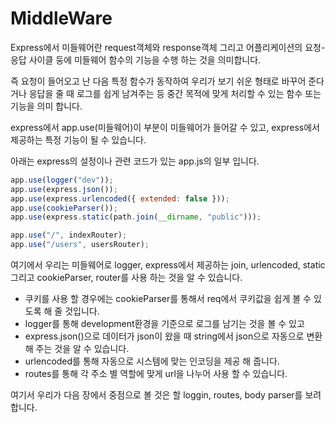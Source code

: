 # MiddleWare

Express에서 미들웨어란 request객체와 response객체 그리고 어플리케이션의 요청-응답 사이클 둥에 미들웨어 함수의 기능을 수행 하는 것을 의미합니다.

즉 요청이 들어오고 난 다음 특정 함수가 동작하여 우리가 보기 쉬운 형태로 바꾸어 준다거나 응답을 줄 때 로그를 쉽게 남겨주는 등 중간 목적에 맞게 처리할 수 있는 함수 또는 기능을 의미 합니다.

express에서 app.use(미들웨어)이 부분이 미들웨어가 들어갈 수 있고, express에서 제공하는 특정 기능이 될 수 있습니다.

아래는 express의 설정이나 관련 코드가 있는 app.js의 일부 입니다.

```javascript
app.use(logger("dev"));
app.use(express.json());
app.use(express.urlencoded({ extended: false }));
app.use(cookieParser());
app.use(express.static(path.join(__dirname, "public")));

app.use("/", indexRouter);
app.use("/users", usersRouter);
```

여기에서 우리는 미들웨어로 logger, express에서 제공하는 join, urlencoded, static 그리고 cookieParser, router를 사용 하는 것을 알 수 있습니다.

- 쿠키를 사용 할 경우에는 cookieParser를 통해서 req에서 쿠키값을 쉽게 볼 수 있도록 해 줄 것입니다.
- logger를 통해 development환경을 기준으로 로그를 남기는 것을 볼 수 있고
- express.json()으로 데이터가 json이 왔을 때 string에서 json으로 자동으로 변환 해 주는 것을 알 수 있습니다.
- urlencoded를 통해 자동으로 시스템에 맞는 인코딩을 제공 해 줍니다.
- routes를 통해 각 주소 별 역할에 맞게 url을 나누어 사용 할 수 있습니다.

여기서 우리가 다음 장에서 중점으로 볼 것은 할 loggin, routes, body parser를 보려 합니다.
